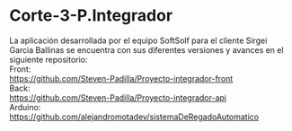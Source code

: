 # Corte-3-P.Integrador
La aplicación desarrollada por el equipo SoftSolf para el cliente Sirgei Garcia Ballinas se encuentra con sus diferentes versiones y avances en el siguiente repositorio: <br />
Front: <br />
https://github.com/Steven-Padilla/Proyecto-integrador-front <br />
Back: <br />
https://github.com/Steven-Padilla/Proyecto-integrador-api <br />
Arduino: <br />
https://github.com/alejandromotadev/sistemaDeRegadoAutomatico
